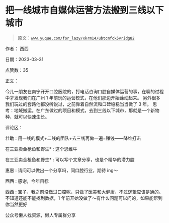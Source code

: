 # 把一线城市自媒体运营方法搬到三线以下城市

> 原文：[`www.yuque.com/for_lazy/xkrm14/ubtcmfck5vridg82`](https://www.yuque.com/for_lazy/xkrm14/ubtcmfck5vridg82)



作者： 西西



日期：2023-03-31



点赞数：35



正文：



今儿一朋友在南宁开开口腔医院的，打电话咨询口腔自媒体运营的事，在聊的过程中才发现我们在广州 1 年前玩的运营模式，在他们那边开始躁动起来。 另外很多我们玩过的套路他都没听说过，之前靠着自然流和口碑稳稳当当做了 3 年。 思考：地域搬运。在广东做过的项目和模式，去到三线以下城市，那就是一个新物种，就可以快速生长。



评论区：



壮助 : 用一线的模式+二线的团队+去三线再做一遍=赚钱——降维打击



在三亚卖金枪鱼和野生* : 这个思维牛



在三亚卖金枪鱼和野生* : 可以写个文章分享，也是个精华的潜力股



惠惠 : 请问可以做出一个分享吗，同口腔行业，期待 ing～



西西 : 感谢，今年目标



西西 : 宝子，我之前没做过口腔呢，只做了医美和大健康，不过逻辑应该是通的。不知道还能不能找到数据，1 年前开始没做了～有什么问题可以问的，如果能帮到你当然更好



公众号懒人找资源，懒人专属群分享

